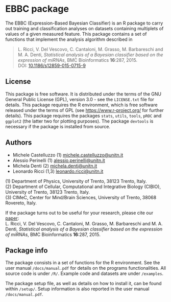# EBBC package

The EBBC (Expression-Based Bayesian Classifier) is an R package to carry out training and classification analyses on datasets containing multiplets of values of a given measured feature. This package contains a set of functions that implement the analysis algorithm described in
> L. Ricci, V. Del Vescovo, C. Cantaloni, M. Grasso, M. Barbareschi and M. A. Denti, _Statistical analysis of a Bayesian classifier based on the expression of miRNAs_, BMC Bioinformatics __16__:287, 2015.  
DOI: [10.1186/s12859-015-0715-9](https://dx.doi.org/10.1186/s12859-015-0715-9)

## License

This package is free software. It is distributed under the terms of the GNU General Public License (GPL), version 3.0 - see the `LICENSE.txt` file for details.
This package requires the R environment, which is free software released under the terms of GPL (see https://www.r-project.org/ for further details).
This package requires the packages `stats`, `utils`, `tools`, `pROC` and `ggplot2` (the latter two for plotting purposes). The package `devtools` is necessary if the package is installed from source.

## Authors

- Michele Castelluzzo (1) michele.castelluzzo@unitn.it
- Alessio Perinelli (1) alessio.perinelli@unitn.it
- Michela Denti (2) michela.denti@unitn.it
- Leonardo Ricci (1,3) leonardo.ricci@unitn.it

(1) Department of Physics, University of Trento, 38123 Trento, Italy.  
(2) Department of Cellular, Computational and Integrative Biology (CIBIO), University of Trento, 38123 Trento, Italy.  
(3) CIMeC, Center for Mind/Brain Sciences, University of Trento, 38068 Rovereto, Italy.

If the package turns out to be useful for your research, please cite our [paper](https://dx.doi.org/10.1186/s12859-015-0715-9):  
L. Ricci, V. Del Vescovo, C. Cantaloni, M. Grasso, M. Barbareschi and M. A. Denti, _Statistical analysis of a Bayesian classifier based on the expression of miRNAs_, BMC Bioinformatics __16__:287, 2015.  

## Package info

The package consists in a set of functions for the R environment. See the user manual `/docs/manual.pdf` for details on the programs functionalities. All source code is under `/R/`. Example code and datasets are under `/examples`.

The package setup file, as well as details on how to install it, can be found within `/setup/`. Setup information is also reported in the user manual `/docs/manual.pdf`.
